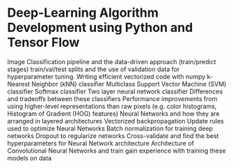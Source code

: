 # Deep-Learning Algorithm Development using Python and Tensor Flow

Image Classification pipeline and the data-driven approach (train/predict stages)
train/val/test splits and the use of validation data for hyperparameter tuning.
Writing efficient vectorized code with numpy
k-Nearest Neighbor (kNN) classifier
Multiclass Support Vector Machine (SVM) classifier
Softmax classifier
Two layer neural network classifier
Differences and tradeoffs between these classifiers
Performance improvements from using higher-level representations than raw pixels (e.g. color histograms, Histogram of Gradient (HOG) features)
Neural Networks and how they are arranged in layered architectures
Vectorized backpropagation
Update rules used to optimize Neural Networks
Batch normalization for training deep networks
Dropout to regularize networks
Cross-validate and find the best hyperparameters for Neural Network architecture
Architecture of Convolutional Neural Networks and train gain experience with training these models on data

